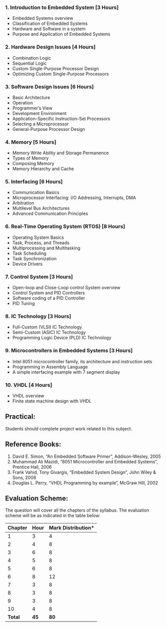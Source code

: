 ### 1. Introduction to Embedded System [3 Hours]

* Embedded Systems overview
* Classification of Embedded Systems
* Hardware and Software in a system
* Purpose and Application of Embedded Systems

### 2. Hardware Design Issues [4 Hours]

* Combination Logic
* Sequential Logic
* Custom Single-Purpose Processor Design
* Optimizing Custom Single-Purpose Processors

### 3. Software Design Issues [6 Hours]

* Basic Architecture
* Operation
* Programmer’s View
* Development Environment
* Application-Specific Instruction-Set Processors
* Selecting a Microprocessor
* General-Purpose Processor Design

### 4. Memory [5 Hours]

* Memory Write Ability and Storage Permanence
* Types of Memory
* Composing Memory
* Memory Hierarchy and Cache

### 5. Interfacing [6 Hours]

* Communication Basics
* Microprocessor Interfacing: I/O Addressing, Interrupts, DMA
* Arbitration
* Multilevel Bus Architectures
* Advanced Communication Principles

### 6. Real-Time Operating System (RTOS) [8 Hours]

* Operating System Basics
* Task, Process, and Threads
* Multiprocessing and Multitasking
* Task Scheduling
* Task Synchronization
* Device Drivers

### 7. Control System [3 Hours]

* Open-loop and Close-Loop control System overview
* Control System and PID Controllers
* Software coding of a PID Controller
* PID Tuning

### 8. IC Technology [3 Hours]

* Full-Custom (VLSI) IC Technology
* Semi-Custom (ASIC) IC Technology
* Programming Logic Device (PLD) IC Technology

### 9. Microcontrollers in Embedded Systems [3 Hours]

* Intel 8051 microcontroller family, its architecture and instruction sets
* Programming in Assembly Language
* A simple interfacing example with 7 segment display

### 10. VHDL [4 Hours]

* VHDL overview
* Finite state machine design with VHDL

## Practical:

Students should complete project work related to this subject.

## Reference Books:

1. David E. Simon, “An Embedded Software Primer”, Addison-Wesley, 2005
2. Muhammad Ali Mazidi, “8051 Microcontroller and Embedded Systems”, Prentice Hall, 2006
3. Frank Vahid, Tony Givargis, “Embedded System Design”, John Wiley & Sons, 2008
4. Douglas L. Perry, “VHDL Programming by example”, McGraw Hill, 2002

## Evaluation Scheme:

The question will cover all the chapters of the syllabus. The evaluation scheme will be as indicated in the table below:

| Chapter   | Hour   | Mark Distribution* |
| --------- | ------ | ------------------ |
| 1         | 3      | 4                  |
| 2         | 4      | 8                  |
| 3         | 6      | 8                  |
| 4         | 5      | 8                  |
| 5         | 6      | 8                  |
| 6         | 8      | 12                 |
| 7         | 3      | 8                  |
| 8         | 3      | 8                  |
| 9         | 3      | 8                  |
| 10        | 4      | 8                  |
| **Total** | **45** | **80**             |

